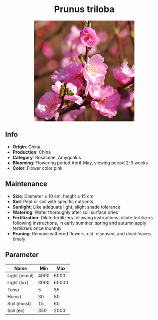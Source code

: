 <h1 align='center'>Prunus triloba</h1>
<p align="center">
    <img 
        align='center'
        width='320'
        src="../images/prunus triloba.png" 
        alt='Prunus triloba' />
</p>

## Info

 - **Origin**: China
 - **Production**: China
 - **Category**: Rosaceae, Amygdalus
 - **Blooming**: Flowering period April-May, viewing period 2-3 weeks
 - **Color**: Flower color pink

## Maintenance

 - **Size**: Diameter ≥ 10 cm, height ≥ 15 cm
 - **Soil**: Peat or soil with specific nutrients
 - **Sunlight**: Like adequate light, slight shade tolerance
 - **Watering**: Water thoroughly after soil surface dries
 - **Fertilization**: Dilute fertilizers following instructions, dilute fertilizers following instructions,  in early summer, spring and autumn apply fertilizers once monthly
 - **Pruning**: Remove withered flowers, old, diseased, and dead leaves timely

## Parameter

| Name         | Min  | Max   |
|--------------|------|-------|
| Light (mmol) | 4000 | 6000  |
| Light (lux)  | 3000 | 60000 |
| Temp         | 5    | 35    |
| Humid        | 30   | 80    |
| Soil (moist) | 15   | 60    |
| Soil (ec)    | 350  | 2000  |